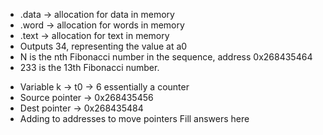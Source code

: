 - .data -> allocation for data in memory
- .word -> allocation for words in memory
- .text -> allocation for text in memory
- Outputs 34, representing the value at a0
- N is the nth Fibonacci number in the sequence, address 0x268435464
- 233 is the 13th Fibonacci number.

* Variable k -> t0 -> 6 essentially a counter
* Source pointer -> 0x268435456
* Dest pointer -> 0x268435484
* Adding to addresses to move pointers
Fill answers here

